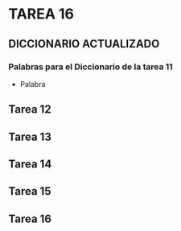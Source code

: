 # TAREA 16

## DICCIONARIO ACTUALIZADO

### Palabras para el Diccionario de la tarea 11


- Palabra


## Tarea 12

## Tarea 13

## Tarea 14

## Tarea 15

## Tarea 16
